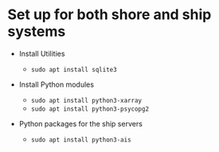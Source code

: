 # Set up for both shore and ship systems

- Install Utilities
  - `sudo apt install sqlite3`

- Install Python modules
  - `sudo apt install python3-xarray`
  - `sudo apt install python3-psycopg2`

- Python packages for the ship servers
  - `sudo apt install python3-ais`
